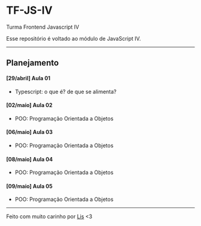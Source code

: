 # TF-JS-IV

Turma Frontend Javascript IV

Esse repositório é voltado ao módulo de JavaScript IV.

---

## Planejamento

#### [29/abril] Aula 01

- Typescript: o que é? de que se alimenta?

#### [02/maio] Aula 02

- POO: Programação Orientada a Objetos

#### [06/maio] Aula 03

- POO: Programação Orientada a Objetos

#### [08/maio] Aula 04

- POO: Programação Orientada a Objetos

#### [09/maio] Aula 05

- POO: Programação Orientada a Objetos

---

Feito com muito carinho por [Lis](https://github.com/lisandrascruz) <3
